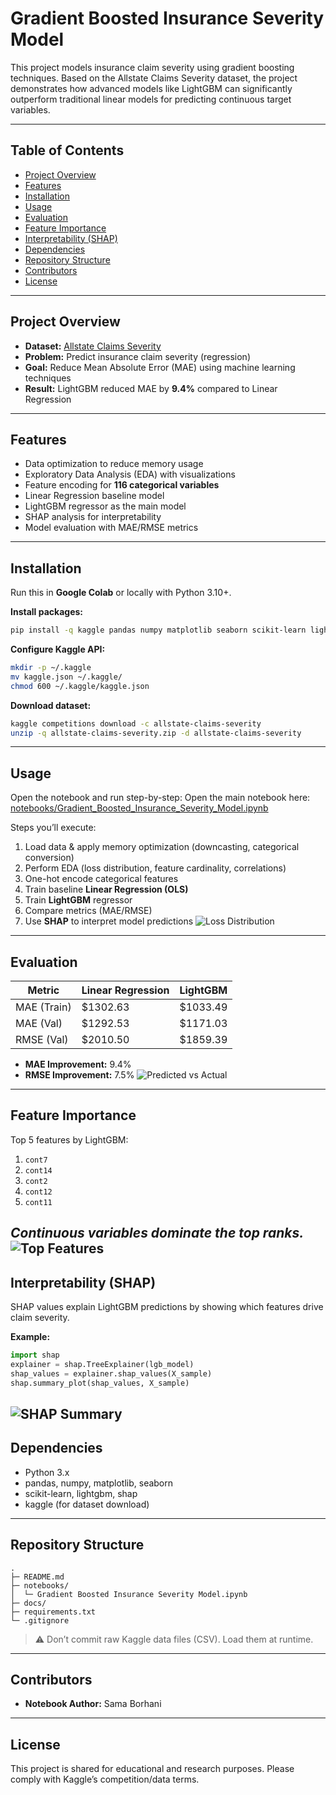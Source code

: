 # Gradient Boosted Insurance Severity Model

This project models insurance claim severity using gradient boosting techniques. Based on the Allstate Claims Severity dataset, the project demonstrates how advanced models like LightGBM can significantly outperform traditional linear models for predicting continuous target variables.

---

## Table of Contents

- [Project Overview](#project-overview)
- [Features](#features)
- [Installation](#installation)
- [Usage](#usage)
- [Evaluation](#evaluation)
- [Feature Importance](#feature-importance)
- [Interpretability (SHAP)](#interpretability-shap)
- [Dependencies](#dependencies)
- [Repository Structure](#repository-structure)
- [Contributors](#contributors)
- [License](#license)

---

## Project Overview

- **Dataset:** [Allstate Claims Severity](https://www.kaggle.com/c/allstate-claims-severity)  
- **Problem:** Predict insurance claim severity (regression)  
- **Goal:** Reduce Mean Absolute Error (MAE) using machine learning techniques  
- **Result:** LightGBM reduced MAE by **9.4%** compared to Linear Regression  

---

## Features

- Data optimization to reduce memory usage  
- Exploratory Data Analysis (EDA) with visualizations  
- Feature encoding for **116 categorical variables**  
- Linear Regression baseline model  
- LightGBM regressor as the main model  
- SHAP analysis for interpretability  
- Model evaluation with MAE/RMSE metrics  

---

## Installation

Run this in **Google Colab** or locally with Python 3.10+.

**Install packages:**
```bash
pip install -q kaggle pandas numpy matplotlib seaborn scikit-learn lightgbm shap
````

**Configure Kaggle API:**

```bash
mkdir -p ~/.kaggle
mv kaggle.json ~/.kaggle/
chmod 600 ~/.kaggle/kaggle.json
```

**Download dataset:**

```bash
kaggle competitions download -c allstate-claims-severity
unzip -q allstate-claims-severity.zip -d allstate-claims-severity
```

---

## Usage

Open the notebook and run step-by-step:
Open the main notebook here:  
[notebooks/Gradient_Boosted_Insurance_Severity_Model.ipynb](notebooks/Gradient_Boosted_Insurance_Severity_Model.ipynb)


Steps you’ll execute:

1. Load data & apply memory optimization (downcasting, categorical conversion)
2. Perform EDA (loss distribution, feature cardinality, correlations)
3. One-hot encode categorical features
4. Train baseline **Linear Regression (OLS)**
5. Train **LightGBM** regressor
6. Compare metrics (MAE/RMSE)
7. Use **SHAP** to interpret model predictions
![Loss Distribution](docs/loss_distribution.png)
---

## Evaluation

| Metric      | Linear Regression | LightGBM  |
| ----------- | ----------------- | --------- |
| MAE (Train) | \$1302.63         | \$1033.49 |
| MAE (Val)   | \$1292.53         | \$1171.03 |
| RMSE (Val)  | \$2010.50         | \$1859.39 |

* **MAE Improvement:** 9.4%
* **RMSE Improvement:** 7.5%
![Predicted vs Actual](docs/pred_vs_actual.png)
---

## Feature Importance

Top 5 features by LightGBM:

1. `cont7`
2. `cont14`
3. `cont2`
4. `cont12`
5. `cont11`

*Continuous variables dominate the top ranks.*
![Top Features](docs/feature_importance.png)
---

## Interpretability (SHAP)

SHAP values explain LightGBM predictions by showing which features drive claim severity.

**Example:**

```python
import shap
explainer = shap.TreeExplainer(lgb_model)
shap_values = explainer.shap_values(X_sample)
shap.summary_plot(shap_values, X_sample)
```
![SHAP Summary](docs/shap_summary.png)
---

## Dependencies

* Python 3.x
* pandas, numpy, matplotlib, seaborn
* scikit-learn, lightgbm, shap
* kaggle (for dataset download)

---

## Repository Structure

```
.
├─ README.md
├─ notebooks/
│  └─ Gradient Boosted Insurance Severity Model.ipynb
├─ docs/                
├─ requirements.txt
└─ .gitignore
```

> ⚠️ Don’t commit raw Kaggle data files (CSV). Load them at runtime.

---

## Contributors

* **Notebook Author:** Sama Borhani

---

## License

This project is shared for educational and research purposes. Please comply with Kaggle’s competition/data terms.



